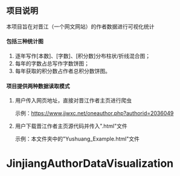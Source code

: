## 项目说明

本项目旨在对晋江（一个网文网站）的作者数据进行可视化统计

#### 包括三种统计图

1. 逐年写作[本数]、[字数]、[积分数]分布柱状/折线混合图；
2. 每年的字数占总写作字数饼图；
3. 每年获取的积分数占作者总积分数饼图。

#### 项目提供两种数据读取模式

1. 用户传入网页地址，直接对晋江作者主页进行爬虫

   示例：https://www.jjwxc.net/oneauthor.php?authorid=2036049

2. 用户下载晋江作者主页源代码并传入".html"文件

   示例：本文件夹中的"Yushuang_Example.html"文件

# JinjiangAuthorDataVisualization
